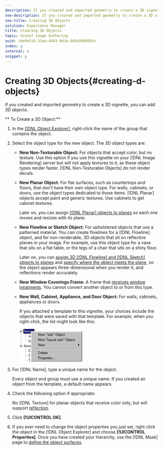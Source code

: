 ```yaml
---
description: If you created and imported geometry to create a 3D vignette, you can add 3D objects.
seo-description: If you created and imported geometry to create a 3D vignette, you can add 3D objects.
seo-title: Creating 3D Objects
solution: Experience Manager
title: Creating 3D Objects
topic: Scene7 Image Authoring
uuid: c0e9e514-22ea-4493-9d2e-d46a59b0595c
index: y
internal: n
snippet: y
---
```


# Creating 3D Objects{#creating-d-objects}

If you created and imported geometry to create a 3D vignette, you can add 3D objects.

 ** To Create a 3D Object:** 

1. In the [ [!DNL Object Explorer]](../../r-vat-glossary/c-vat-obj-explorer.md#concept-da56038ea82c40a1a10576f99f2f6836), right-click the name of the group that contains the object.
1. Select the object type for the new object. The 3D object types are:

    * **New Non-Texturable Object:** For objects that accept color, but no texture. Use this option if you use this vignette on your [!DNL Image Rendering] server but will not apply textures to it, as these object types render faster. [!DNL Non-Texturable Objects] do not render decals. 
    
    * **New Planar Object:** For flat surfaces, such as countertops and floors, that don't have their own object type. For walls, cabinets, or doors, use the object types dedicated to those items. [!DNL Planar] objects accept paint and generic textures. Use cabinets to get cabinet textures.

      Later on, you can assign [ [!DNL Planar] objects to planes](../../c-vat-obj-pg/c-vat-abt-obj-pg/t-vat-assign-obj.md#task-e8ad247824b24fb0b05e115df24c45b6) so each one moves and resizes with its plane. 
    
    * **New Flowline or Sketch Object:** For upholstered objects that use a patterned material. You can create flowlines for a [!DNL Flowline] object, and for non-renderable, 3D objects that sit on reflective planes in your image. For example, use this object type for a vase that sits on a flat table, or the legs of a chair that sits on a shiny floor.

      Later on, you can [assign 3D [!DNL Flowline] and [!DNL Sketch] objects to planes](../../c-vat-obj-pg/c-vat-abt-obj-pg/t-vat-assign-obj.md#task-e8ad247824b24fb0b05e115df24c45b6) and [specify where the object meets the plane](../../c-vat-obj-pg/c-vat-obj-pg-tools/c-vat-edit-mod-tool/t-vat-persp-2d-obj.md#task-92347286decc483aba4c4ff7d258054c), so the object appears three-dimensional when you render it, and reflections render accurately. 
    
    * **New Window Coverings Frame:** A frame that [receives window treatments](../../c-vat-rend-pg/c-vat-rend-obj/c-vat-window-cov/t-vat-use-window-cov.md#task-57ae1754b3c84c9eabc3f52bf702fe7a). You cannot convert another object to or from this type. 
    
    * **New Wall, Cabinet, Appliance, and Door Object:** For walls, cabinets, appliances or doors.

      If you attached a template to this vignette, your choices include the objects that were saved with that template. For example, when you right-click, the list might look like this:

      ![](assets/object_list.png)

1. For [!DNL Name], type a unique name for the object.

   Every object and group must use a unique name. If you created an object from the template, a default name appears. 

1. Check the following option if appropriate:

   No [!DNL Texture] for planar objects that receive color only, but will support [reflection](../../c-vat-refl-pg/c-vat-abt-refl-pg/c-vat-abt-refl-pg.md#concept-ff491f2f926e4389afac1d2e261b2e81). 

1. Click **[!UICONTROL OK]**.
1. If you ever need to change the object properties you just set, right click the object in the [!DNL Object Explorer] and choose **[!UICONTROL Properties]**.
Once you have created your hierarchy, use the [!DNL Mask] page to [define the object surfaces](../../c-vat-work-mask-pg/c-vat-create-mask/t-vat-add-mask.md#task-f8d4ae100d834ace9f90f7f260bf15aa). 
